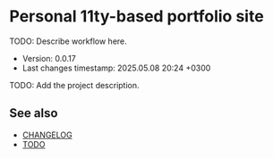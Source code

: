 <!--
@since 2024.05.04, 21:07
@changed 2024.05.04, 21:07
-->

# Personal 11ty-based portfolio site

TODO: Describe workflow here.

- Version: 0.0.17
- Last changes timestamp: 2025.05.08 20:24 +0300

TODO: Add the project description.

## See also

- [CHANGELOG](CHANGELOG.md)
- [TODO](TODO.md)


